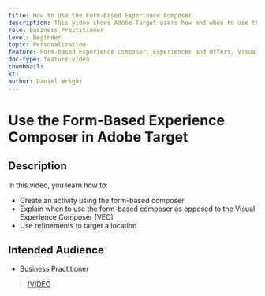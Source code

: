 ```yaml
---
title: How to Use the Form-Based Experience Composer
description: This video shows Adobe Target users how and when to use the form-based experience composer.
role: Business Practitioner
level: Beginner
topic: Personalization
feature: Form-based Experience Composer, Experiences and Offers, Visual Experience Composer (VEC)
doc-type: feature video
thumbnail:
kt:
author: Daniel Wright
---
```


# Use the Form-Based Experience Composer in Adobe Target

## Description

In this video, you learn how to:

* Create an activity using the form-based composer
* Explain when to use the form-based composer as opposed to the Visual Experience Composer (VEC)
* Use refinements to target a location

## Intended Audience

* Business Practitioner

>[!VIDEO](https://video.tv.adobe.com/v/17390/?quality=12)